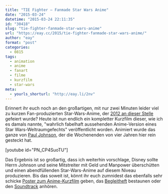 ```yaml
---
title: "TIE Fighter – Fanmade Star Wars Anime"
date: "2015-03-24"
datetime: "2015-03-24 22:11:35"
id: "30418"
slug: "tie-fighter-fanmade-star-wars-anime"
url: "https://eay.cc/2015/tie-fighter-fanmade-star-wars-anime/"
author: "eay"
format: "post"
categories:
  - 0815
tags:
  - animation
  - anime
  - fanart
  - filme
  - kurzfilm
  - star-wars
meta:
  - yourls_shorturl: "http://eay.li/2nv"
---
```


Erinnert ihr euch noch an den großartigen, mit nur zwei Minuten leider viel zu kurzen Fan-produzierten Star-Wars-Anime, der [2012 an dieser Stelle](//eay.cc/2012/fanmade-star-wars-anime/) gefeiert wurde? Heute ist nun endlich ein kompletter Kurzfilm dieser, wie ich es damals nannte, "wahrlich fabelhaft aussehenden Anime-Version eines Star Wars-Weltraumgefechts" veröffentlicht worden. Animiert wurde das ganze von [Paul Johnson](http://mightyotaking.deviantart.com/), der die Wochenenden von vier Jahren hier rein gesteckt hat.

\[youtube id="PN\_CP4SuoTU"\]

Das Ergebnis ist so großartig, dass ich weiterhin vorschlage, Disney sollte Herrn Johnson und seine Mitstreiter mit Geld und Manpower überschütten und einen abendfüllenden Star-Wars-Anime auf diesem Niveau produzieren. Bis das soweit ist, könnt ihr euch zumnidest das ebenfalls sehr schicke [Poster zum Anime-Kurzfilm](http://mightyotaking.deviantart.com/art/TIE-Fighter-poster-522202169) geben, das [Begleitheft](http://www.mediafire.com/view/cpnc1oj27dkosc4/Tie%20Fighter_project%20materials.pdf) bestaunen oder den [Soundtrack](https://soundcloud.com/zakrahman/tie-fighter-interdictor) anhören.
